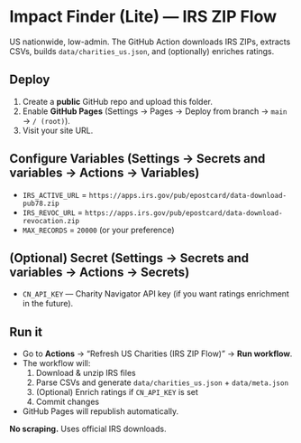 # Impact Finder (Lite) — IRS ZIP Flow
US nationwide, low-admin. The GitHub Action downloads IRS ZIPs, extracts CSVs, builds `data/charities_us.json`, and (optionally) enriches ratings.

## Deploy
1) Create a **public** GitHub repo and upload this folder.
2) Enable **GitHub Pages** (Settings → Pages → Deploy from branch → `main` → `/ (root)`).
3) Visit your site URL.

## Configure Variables (Settings → Secrets and variables → Actions → **Variables**)
- `IRS_ACTIVE_URL` = `https://apps.irs.gov/pub/epostcard/data-download-pub78.zip`
- `IRS_REVOC_URL`  = `https://apps.irs.gov/pub/epostcard/data-download-revocation.zip`
- `MAX_RECORDS`    = `20000` (or your preference)

## (Optional) Secret (Settings → Secrets and variables → Actions → **Secrets**)
- `CN_API_KEY` — Charity Navigator API key (if you want ratings enrichment in the future).

## Run it
- Go to **Actions** → “Refresh US Charities (IRS ZIP Flow)” → **Run workflow**.
- The workflow will:
  1. Download & unzip IRS files
  2. Parse CSVs and generate `data/charities_us.json` + `data/meta.json`
  3. (Optional) Enrich ratings if `CN_API_KEY` is set
  4. Commit changes
- GitHub Pages will republish automatically.

**No scraping.** Uses official IRS downloads.
